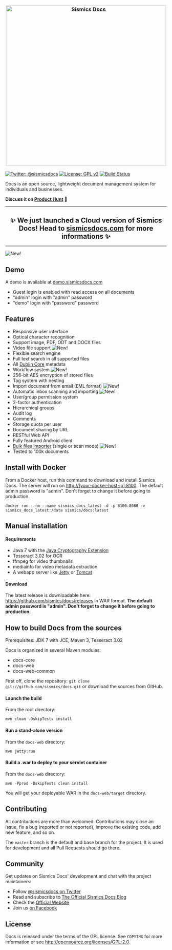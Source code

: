 <h3 align="center">
  <img src="https://www.sismicsdocs.com/img/github-title.png" alt="Sismics Docs" width=500 />
</h3>

[![Twitter: @sismicsdocs](https://img.shields.io/badge/contact-@sismicsdocs-blue.svg?style=flat)](https://twitter.com/sismicsdocs)
[![License: GPL v2](https://img.shields.io/badge/License-GPL%20v2-blue.svg)](https://www.gnu.org/licenses/old-licenses/gpl-2.0.en.html)
[![Build Status](https://secure.travis-ci.org/sismics/docs.png)](http://travis-ci.org/sismics/docs)

Docs is an open source, lightweight document management system for individuals and businesses.

**Discuss it on [Product Hunt](https://www.producthunt.com/posts/sismics-docs) 🦄**

<hr />
<h2 align="center">
  ✨ We just launched a Cloud version of Sismics Docs! Head to <a href="https://www.sismicsdocs.com/">sismicsdocs.com</a> for more informations ✨
</h2>
<hr />

![New!](https://www.sismicsdocs.com/img/laptop-demo.png?20180301)

Demo
----

A demo is available at [demo.sismicsdocs.com](https://demo.sismicsdocs.com)
- Guest login is enabled with read access on all documents
- "admin" login with "admin" password
- "demo" login with "password" password 

Features
--------

- Responsive user interface
- Optical character recognition
- Support image, PDF, ODT and DOCX files
- Video file support ![New!](https://www.sismics.com/public/img/new.png)
- Flexible search engine
- Full text search in all supported files
- All [Dublin Core](http://dublincore.org/) metadata
- Workflow system ![New!](https://www.sismics.com/public/img/new.png)
- 256-bit AES encryption of stored files
- Tag system with nesting
- Import document from email (EML format) ![New!](https://www.sismics.com/public/img/new.png)
- Automatic inbox scanning and importing ![New!](https://www.sismics.com/public/img/new.png)
- User/group permission system
- 2-factor authentication
- Hierarchical groups
- Audit log
- Comments
- Storage quota per user
- Document sharing by URL
- RESTful Web API
- Fully featured Android client
- [Bulk files importer](https://github.com/sismics/docs/tree/master/docs-importer) (single or scan mode) ![New!](https://www.sismics.com/public/img/new.png)
- Tested to 100k documents

Install with Docker
-------------------

From a Docker host, run this command to download and install Sismics Docs. The server will run on <http://[your-docker-host-ip]:8100>.
The default admin password is "admin". Don't forget to change it before going to production.

    docker run --rm --name sismics_docs_latest -d -p 8100:8080 -v sismics_docs_latest:/data sismics/docs:latest

Manual installation
-------------------

#### Requirements
- Java 7 with the [Java Cryptography Extension](http://www.oracle.com/technetwork/java/javase/downloads/jce-7-download-432124.html)
- Tesseract 3.02 for OCR
- ffmpeg for video thumbnails
- mediainfo for video metadata extraction
- A webapp server like [Jetty](http://eclipse.org/jetty/) or [Tomcat](http://tomcat.apache.org/)

#### Download
The latest release is downloadable here: <https://github.com/sismics/docs/releases> in WAR format. 
**The default admin password is "admin". Don't forget to change it before going to production.**

How to build Docs from the sources
----------------------------------

Prerequisites: JDK 7 with JCE, Maven 3, Tesseract 3.02

Docs is organized in several Maven modules:

  - docs-core
  - docs-web
  - docs-web-common

First off, clone the repository: `git clone git://github.com/sismics/docs.git`
or download the sources from GitHub.

#### Launch the build

From the root directory:

    mvn clean -DskipTests install

#### Run a stand-alone version

From the `docs-web` directory:

    mvn jetty:run

#### Build a .war to deploy to your servlet container

From the `docs-web` directory:

    mvn -Pprod -DskipTests clean install

You will get your deployable WAR in the `docs-web/target` directory.

Contributing
------------

All contributions are more than welcomed. Contributions may close an issue, fix a bug (reported or not reported), improve the existing code, add new feature, and so on.

The `master` branch is the default and base branch for the project. It is used for development and all Pull Requests should go there.


Community
---------

Get updates on Sismics Docs' development and chat with the project maintainers:

- Follow [@sismicsdocs on Twitter](https://twitter.com/sismicsdocs)
- Read and subscribe to [The Official Sismics Docs Blog](https://blog.sismicsdocs.com/)
- Check the [Official Website](https://www.sismicsdocs.com)
- Join us [on Facebook](https://www.facebook.com/sismicsdocs)

License
-------

Docs is released under the terms of the GPL license. See `COPYING` for more
information or see <http://opensource.org/licenses/GPL-2.0>.
